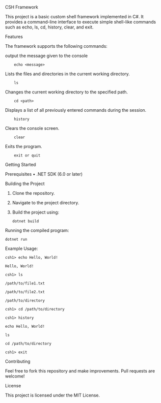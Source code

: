 CSH Framework

This project is a basic custom shell framework implemented in C#. It provides a command-line interface to execute simple shell-like commands such as echo, ls, cd, history, clear, and exit.

Features

The framework supports the following commands:

output the message given to the console

		echo <message>

Lists the files and directories in the current working directory.

		ls

Changes the current working directory to the specified path.

		cd <path>

Displays a list of all previously entered commands during the session.

		history

Clears the console screen.

		clear

Exits the program.

		exit or quit

Getting Started

Prerequisites
	•	.NET SDK (6.0 or later)

Building the Project

1.	Clone the repository.
2.	Navigate to the project directory.
3.	Build the project using:

		dotnet build

Running the compiled program:
		
	dotnet run

Example Usage:

	csh1> echo Hello, World!

	Hello, World!

	csh1> ls

	/path/to/file1.txt

	/path/to/file2.txt

	/path/to/directory

	csh1> cd /path/to/directory

	csh1> history

	echo Hello, World!

	ls

	cd /path/to/directory

	csh1> exit

Contributing

Feel free to fork this repository and make improvements. Pull requests are welcome!

License

This project is licensed under the MIT License.

